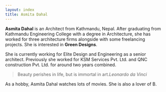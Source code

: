 ```yaml
---
layout: index
title: Asmita Dahal
---
```


**Asmita Dahal** is an Architect from Kathmandu, Nepal. After graduating from Kathmandu Engineering College with a degree in Architecture, she has worked for three architecture firms alongside with some freelancing projects. She is interested in **Green Designs**.

She is currently working for Elite Design and Engineering as a senior architect. Previously she worked for KSM Services Pvt. Ltd. and QNC construction Pvt. Ltd. for around two years combined.

>Beauty perishes in life, but is immortal in art.<cite>Leonardo da Vinci</cite>

As a hobby, Asmita Dahal watches lots of movies. She is also a lover of B.
